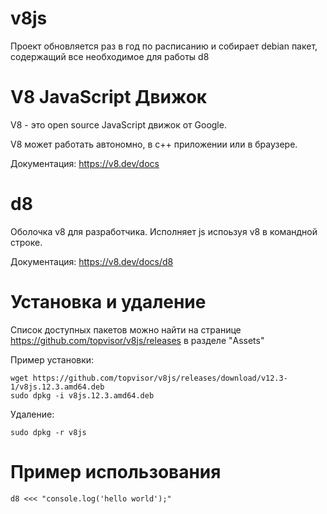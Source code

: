 v8js
============
Проект обновляется раз в год по расписанию и собирает debian пакет, содержащий все необходимое для работы d8

V8 JavaScript Движок
=============

V8 - это open source JavaScript движок от Google.

V8 может работать автономно, в c++ приложении или в браузере.

Документация: https://v8.dev/docs

d8
============

Оболочка v8 для разработчика. Исполняет js испоьзуя v8 в командной строке.

Документация: https://v8.dev/docs/d8

Установка и удаление
=============

Список доступных пакетов можно найти на странице https://github.com/topvisor/v8js/releases в разделе "Assets"

Пример установки:

```
wget https://github.com/topvisor/v8js/releases/download/v12.3-1/v8js.12.3.amd64.deb
sudo dpkg -i v8js.12.3.amd64.deb
```

Удаление:

```
sudo dpkg -r v8js
```

Пример использования
=============

```
d8 <<< "console.log('hello world');"
```
